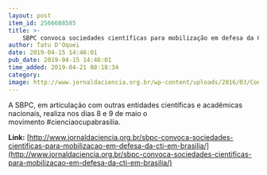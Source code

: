 ```yaml
---
layout: post
item_id: 2566688585
title: >-
    SBPC convoca sociedades científicas para mobilização em defesa da CT&I em Brasília
author: Tatu D'Oquei
date: 2019-04-15 14:46:01
pub_date: 2019-04-15 14:46:01
time_added: 2019-04-21 08:18:34
category: 
image: http://www.jornaldaciencia.org.br/wp-content/uploads/2016/03/CongressoNacional.jpg
---
```


A SBPC, em articulação com outras entidades científicas e acadêmicas nacionais, realiza nos dias 8 e 9 de maio o movimento #cienciaocupabrasilia.

**Link:** [http://www.jornaldaciencia.org.br/sbpc-convoca-sociedades-cientificas-para-mobilizacao-em-defesa-da-cti-em-brasilia/](http://www.jornaldaciencia.org.br/sbpc-convoca-sociedades-cientificas-para-mobilizacao-em-defesa-da-cti-em-brasilia/)


